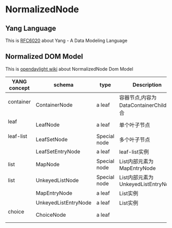 # NormalizedNode

## Yang Language

This is [RFC6020](https://tools.ietf.org/html/rfc6020) about Yang - A Data Modeling Language

## Normalized DOM Model

This is [opendaylight wiki](https://wiki.opendaylight.org/view/OpenDaylight_Controller:MD-SAL:Design:Normalized_DOM_Model) about NormalizedNode Dom Model


| YANG concept    | schema              |type                 | Description                         |
|-----------------|---------------------|---------------------|-------------------------------------|
| container       |ContainerNode        |a leaf               |容器节点,内容为DataContainerChild集合  |
| leaf            |LeafNode             |a leaf               |单个叶子节点                          |
| leaf-list       |LeafSetNode          |Special node         |多个叶子节点                          |
|                 |LeafSetEntryNode     |a leaf               |leaf-list实例                        |
| list            |MapNode              |Special node         |List内部元素为MapEntryNode            |
| list            |UnkeyedListNode      |Special node         |List内部元素为UnkeyedListEntryNode    |
|                 |MapEntryNode         |a leaf               |List实例                             |
|                 |UnkeyedListEntryNode |a leaf               |List实例                             |
| choice          |ChoiceNode           |a leaf               ||

